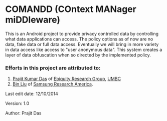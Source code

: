 # COMANDD (COntext MANager miDDleware)

This is an Android project to provide privacy controlled data by controlling what data applications can access. The policy options as of now are no data, fake data or full data access. Eventually we will bring in more variety in data access like access to "user anonymous data". This system creates a layer of data obfuscation when so directed by the implemented policy.

### Efforts in this project are attributed to: 
1. [Prajit Kumar Das](http://www.umbc.edu/~prajit1) of [Ebiquity Research Group](http://ebiquity.umbc.edu), [UMBC](http://umbc.edu)
2. [Bin Liu](http://www-scf.usc.edu/~binliu) of [Samsung Research America](http://www.sisa.samsung.com/research-lab/advanced-technology-lab).

Last edit date: 12/10/2014

Version: 1.0

Author: Prajit Das
